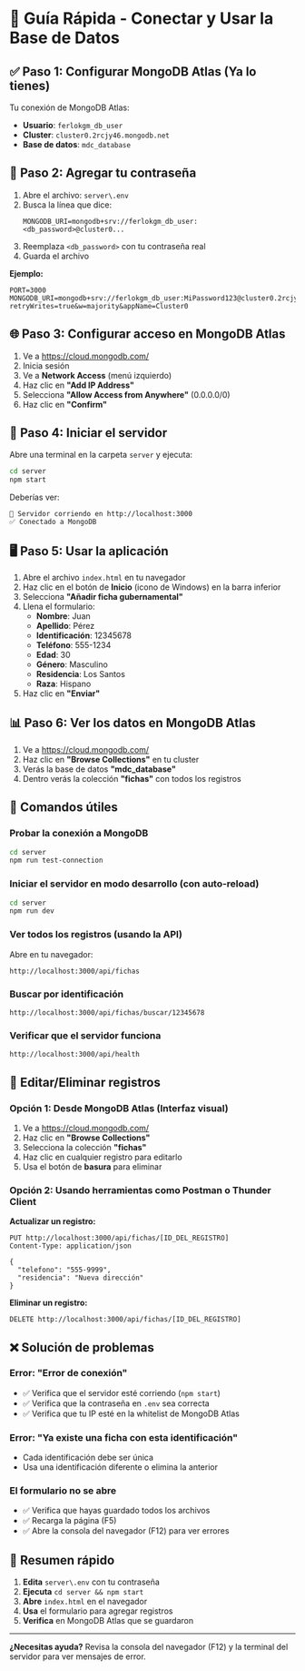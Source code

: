 # 🚀 Guía Rápida - Conectar y Usar la Base de Datos

## ✅ Paso 1: Configurar MongoDB Atlas (Ya lo tienes)

Tu conexión de MongoDB Atlas:
- **Usuario**: `ferlokgm_db_user`
- **Cluster**: `cluster0.2rcjy46.mongodb.net`
- **Base de datos**: `mdc_database`

## 🔑 Paso 2: Agregar tu contraseña

1. Abre el archivo: `server\.env`
2. Busca la línea que dice:
   ```
   MONGODB_URI=mongodb+srv://ferlokgm_db_user:<db_password>@cluster0...
   ```
3. Reemplaza `<db_password>` con tu contraseña real
4. Guarda el archivo

**Ejemplo:**
```env
PORT=3000
MONGODB_URI=mongodb+srv://ferlokgm_db_user:MiPassword123@cluster0.2rcjy46.mongodb.net/mdc_database?retryWrites=true&w=majority&appName=Cluster0
```

## 🌐 Paso 3: Configurar acceso en MongoDB Atlas

1. Ve a https://cloud.mongodb.com/
2. Inicia sesión
3. Ve a **Network Access** (menú izquierdo)
4. Haz clic en **"Add IP Address"**
5. Selecciona **"Allow Access from Anywhere"** (0.0.0.0/0)
6. Haz clic en **"Confirm"**

## 🚀 Paso 4: Iniciar el servidor

Abre una terminal en la carpeta `server` y ejecuta:

```bash
cd server
npm start
```

Deberías ver:
```
🚀 Servidor corriendo en http://localhost:3000
✅ Conectado a MongoDB
```

## 🖥️ Paso 5: Usar la aplicación

1. Abre el archivo `index.html` en tu navegador
2. Haz clic en el botón de **Inicio** (icono de Windows) en la barra inferior
3. Selecciona **"Añadir ficha gubernamental"**
4. Llena el formulario:
   - **Nombre**: Juan
   - **Apellido**: Pérez
   - **Identificación**: 12345678
   - **Teléfono**: 555-1234
   - **Edad**: 30
   - **Género**: Masculino
   - **Residencia**: Los Santos
   - **Raza**: Hispano
5. Haz clic en **"Enviar"**

## 📊 Paso 6: Ver los datos en MongoDB Atlas

1. Ve a https://cloud.mongodb.com/
2. Haz clic en **"Browse Collections"** en tu cluster
3. Verás la base de datos **"mdc_database"**
4. Dentro verás la colección **"fichas"** con todos los registros

## 🔧 Comandos útiles

### Probar la conexión a MongoDB
```bash
cd server
npm run test-connection
```

### Iniciar el servidor en modo desarrollo (con auto-reload)
```bash
cd server
npm run dev
```

### Ver todos los registros (usando la API)
Abre en tu navegador:
```
http://localhost:3000/api/fichas
```

### Buscar por identificación
```
http://localhost:3000/api/fichas/buscar/12345678
```

### Verificar que el servidor funciona
```
http://localhost:3000/api/health
```

## 📝 Editar/Eliminar registros

### Opción 1: Desde MongoDB Atlas (Interfaz visual)
1. Ve a https://cloud.mongodb.com/
2. Haz clic en **"Browse Collections"**
3. Selecciona la colección **"fichas"**
4. Haz clic en cualquier registro para editarlo
5. Usa el botón de **basura** para eliminar

### Opción 2: Usando herramientas como Postman o Thunder Client

**Actualizar un registro:**
```
PUT http://localhost:3000/api/fichas/[ID_DEL_REGISTRO]
Content-Type: application/json

{
  "telefono": "555-9999",
  "residencia": "Nueva dirección"
}
```

**Eliminar un registro:**
```
DELETE http://localhost:3000/api/fichas/[ID_DEL_REGISTRO]
```

## ❌ Solución de problemas

### Error: "Error de conexión"
- ✅ Verifica que el servidor esté corriendo (`npm start`)
- ✅ Verifica que la contraseña en `.env` sea correcta
- ✅ Verifica que tu IP esté en la whitelist de MongoDB Atlas

### Error: "Ya existe una ficha con esta identificación"
- Cada identificación debe ser única
- Usa una identificación diferente o elimina la anterior

### El formulario no se abre
- ✅ Verifica que hayas guardado todos los archivos
- ✅ Recarga la página (F5)
- ✅ Abre la consola del navegador (F12) para ver errores

## 🎯 Resumen rápido

1. **Edita** `server\.env` con tu contraseña
2. **Ejecuta** `cd server && npm start`
3. **Abre** `index.html` en el navegador
4. **Usa** el formulario para agregar registros
5. **Verifica** en MongoDB Atlas que se guardaron

---

**¿Necesitas ayuda?** Revisa la consola del navegador (F12) y la terminal del servidor para ver mensajes de error.
